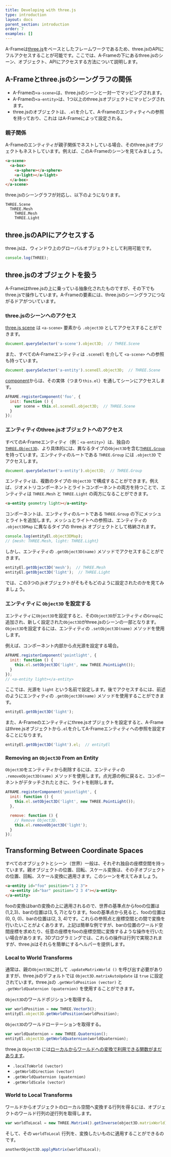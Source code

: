```yaml
---
title: Developing with three.js
type: introduction
layout: docs
parent_section: introduction
order: 7
examples: []
---
```


[three.js]: http://threejs.org

A-Frameは[three.js]をベースとしたフレームワークであるため、three.jsのAPIにフルアクセスすることが可能です。ここでは、A-Frameの下にあるthree.jsのシーン、オブジェクト、APIにアクセスする方法について説明します。

<!-- toc -->

## A-Frameとthree.jsのシーングラフの関係

- A-Frameの`<a-scene>`は、three.jsのシーンと一対一でマッピングされます。
- A-Frameの`<a-entity>`は、1つ以上のthree.jsオブジェクトにマッピングされます。
- three.jsのオブジェクトは、`.el`を介して、A-Frameのエンティティへの参照を持っており、これは
はA-Frameによって設定される。

### 親子関係

A-Frameのエンティティが親子関係でネストしている場合、そのthree.jsオブジェクトもネストしています。例えば、このA-Frameのシーンを見てみましょう。


```html
<a-scene>
  <a-box>
    <a-sphere></a-sphere>
    <a-light></a-light>
  </a-box>
</a-scene>
```

three.jsのシーングラフが対応し、以下のようになります。

```
THREE.Scene
  THREE.Mesh
    THREE.Mesh
    THREE.Light
```

## three.jsのAPIにアクセスする

three.jsは、ウィンドウ上のグローバルオブジェクトとして利用可能です。

```js
console.log(THREE);
```

## three.jsのオブジェクトを扱う

A-Frameはthree.jsの上に乗っている抽象化されたものですが、その下でもthree.jsで操作しています。A-Frameの要素には、three.jsのシーングラフにつながるドアがついています。


### three.jsのシーンへのアクセス

[scene]: https://threejs.org/docs/#api/scenes/Scene

[three.js scene][scene] は `<a-scene>` 要素から `.object3D` としてアクセスすることができます。

```js
document.querySelector('a-scene').object3D;  // THREE.Scene
```

また、すべてのA-Frameエンティティは `.sceneEl` を介して `<a-scene>` への参照も持っています。

```js
document.querySelector('a-entity').sceneEl.object3D;  // THREE.Scene
```

[component]: ../core/component.md

[component][component]からは、その実体（つまり`this.el`）を通してシーンにアクセスします。


```js
AFRAME.registerComponent('foo', {
  init: function () {
    var scene = this.el.sceneEl.object3D;  // THREE.Scene
  }
});
```

### エンティティのthree.jsオブジェクトへのアクセス

[group]: https://threejs.org/docs/#api/objects/Group
[object3d]: https://threejs.org/docs/#api/core/Object3D

すべてのA-Frameエンティティ（例：`<a-entity>`）は、独自の[`THREE.Object3D`][object3d]、より具体的には、異なるタイプの`Object3D`を含む[`THREE.Group`][group]を持っています。エンティティのルートである `THREE.Group` には `.object3D` でアクセスします。


```js
document.querySelector('a-entity').object3D;  // THREE.Group
```

[entity]: ../core/entity.md

エンティティは、複数のタイプの `Object3D` で構成することができます。例えば、ジオメトリコンポーネントとライトコンポーネントの両方を持つことで、エンティティは `THREE.Mesh` と `THREE.Light` の両方になることができます。


```html
<a-entity geometry light></a-entity>
```

コンポーネントは、エンティティのルートである `THREE.Group` の下にメッシュとライトを追加します。メッシュとライトへの参照は、エンティティの `.object3DMap` に異なるタイプの three.js オブジェクトとして格納されます。


```js
console.log(entityEl.object3DMap);
// {mesh: THREE.Mesh, light: THREE.Light}
```

しかし、エンティティの `.getObject3D(name)` メソッドでアクセスすることができます。

```js
entityEl.getObject3D('mesh');  // THREE.Mesh
entityEl.getObject3D('light');  // THREE.Light
```

では、この3つの.jsオブジェクトがそもそもどのように設定されたのかを見てみましょう。

### エンティティに `Object3D` を設定する

エンティティに`Object3D`を設定すると、その`Object3D`がエンティティの`Group`に追加され、新しく設定された`Object3D`がthree.jsのシーンの一部となります。`Object3D`を設定するには、エンティティの `.setObject3D(name)` メソッドを使用します。


例えば、コンポーネント内部から点光源を設定する場合。

```js
AFRAME.registerComponent('pointlight', {
  init: function () {
    this.el.setObject3D('light', new THREE.PointLight());
  }
});
// <a-entity light></a-entity>
```

ここでは、光源を `light` という名前で設定します。後でアクセスするには、前述のようにエンティティの `.getObject3D(name)` メソッドを使用することができます。


```js
entityEl.getObject3D('light');
```

また、A-Frameのエンティティにthree.jsオブジェクトを設定すると、A-Frameはthree.jsオブジェクトから`.el`を介してA-Frameエンティティへの参照を設定することになります。


```js
entityEl.getObject3D('light').el;  // entityEl
```

### Removing an `Object3D` From an Entity

`Object3D`をエンティティから削除するには、エンティティの `.removeObject3D(name)` メソッドを使用します。点光源の例に戻ると、コンポーネントがデタッチされたときに、ライトを削除します。


```js
AFRAME.registerComponent('pointlight', {
  init: function () {
    this.el.setObject3D('light', new THREE.PointLight());
  },

  remove: function () {
    // Remove Object3D.
    this.el.removeObject3D('light');
  }
});
```

## Transforming Between Coordinate Spaces

すべてのオブジェクトとシーン（世界）一般は、それぞれ独自の座標空間を持っています。親オブジェクトの位置、回転、スケール変換は、その子オブジェクトの位置、回転、スケール変換に適用さます。このシーンを考えてみましょう。

```html
<a-entity id="foo" position="1 2 3">
  <a-entity id="bar" position="2 3 4"></a-entity>
</a-entity>
```

fooの変換はbarの変換の上に適用されるので、世界の基準点からfooの位置は(1,2,3)、barの位置は(3, 5, 7)となります。fooの基準点から見ると、fooの位置は(0, 0, 0)、barの位置は(2, 3, 4)です。これらの参照点と座標空間との間で変換を行いたいことがよくあります。上記は簡単な例ですが、barの位置のワールド空間座標を求めたり、任意の座標をfooの座標空間に変換するような操作を行いたい場合があります。3Dプログラミングでは、これらの操作は行列で実現されますが、three.jsはそれらを簡単にするヘルパーを提供します。


### Local to World Transforms

通常は、親の`Object3D`に対して `.updateMatrixWorld ()` を呼び出す必要がありますが、three.jsのデフォルトでは `Object3D.matrixAutoUpdate` は `true` に設定されています。three.jsの `.getWorldPosition (vector)` と `.getWorldQuaternion (quaternion)` を使用することができます。


`Object3D`のワールドポジションを取得する。

```js
var worldPosition = new THREE.Vector3();
entityEl.object3D.getWorldPosition(worldPosition);
```

`Object3D`のワールドローテーションを取得する。

```js
var worldQuaternion = new THREE.Quaternion();
entityEl.object3D.getWorldQuaternion(worldQuaternion);
```

three.js `Object3D` には[ローカルからワールドへの変換で利用できる関数がまだあります][object3d]。

- `.localToWorld (vector)`
- `.getWorldDirection (vector)`
- `.getWorldQuaternion (quaternion)`
- `.getWorldScale (vector)`

### World to Local Transforms

ワールドからオブジェクトのローカル空間へ変換する行列を得るには、オブジェクトのワールド行列の逆行列を取得します。


```js
var worldToLocal = new THREE.Matrix4().getInverse(object3D.matrixWorld)
```

そして、その `worldToLocal` 行列を、変換したいものに適用することができるのです。

```js
anotherObject3D.applyMatrix(worldToLocal);
```
